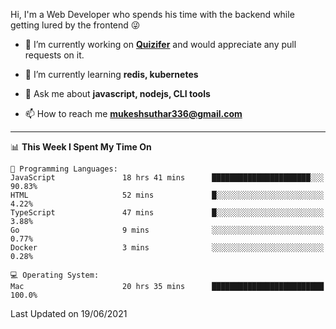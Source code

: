 Hi, I'm a Web Developer who spends his time with the backend while getting lured by the frontend 😜

- 🔭 I’m currently working on **[Quizifer](https://github.com/SutharMukesh/Quizifer/)** and would appreciate any pull requests on it.

- 🌱 I’m currently learning **redis, kubernetes**

- 💬 Ask me about **javascript, nodejs, CLI tools**

- 📫 How to reach me **mukeshsuthar336@gmail.com**

---
<!--START_SECTION:waka-->
📊 **This Week I Spent My Time On** 

```text
💬 Programming Languages: 
JavaScript               18 hrs 41 mins      ██████████████████████░░░   90.83% 
HTML                     52 mins             █░░░░░░░░░░░░░░░░░░░░░░░░   4.22% 
TypeScript               47 mins             █░░░░░░░░░░░░░░░░░░░░░░░░   3.88% 
Go                       9 mins              ░░░░░░░░░░░░░░░░░░░░░░░░░   0.77% 
Docker                   3 mins              ░░░░░░░░░░░░░░░░░░░░░░░░░   0.28%

💻 Operating System: 
Mac                      20 hrs 35 mins      █████████████████████████   100.0%

```


 Last Updated on 19/06/2021
<!--END_SECTION:waka-->
